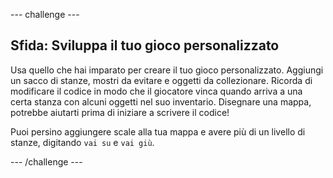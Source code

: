 \--- challenge \---

## Sfida: Sviluppa il tuo gioco personalizzato

Usa quello che hai imparato per creare il tuo gioco personalizzato. Aggiungi un sacco di stanze, mostri da evitare e oggetti da collezionare. Ricorda di modificare il codice in modo che il giocatore vinca quando arriva a una certa stanza con alcuni oggetti nel suo inventario. Disegnare una mappa, potrebbe aiutarti prima di iniziare a scrivere il codice!

Puoi persino aggiungere scale alla tua mappa e avere più di un livello di stanze, digitando `vai su` e `vai giù`.

\--- /challenge \---